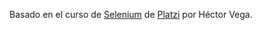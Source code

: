 Basado en el curso de  [Selenium](https://platzi.com/clases/intro-selenium/)  de [Platzi](https://platzi.com/r/DianDelph/)  por Héctor Vega.
